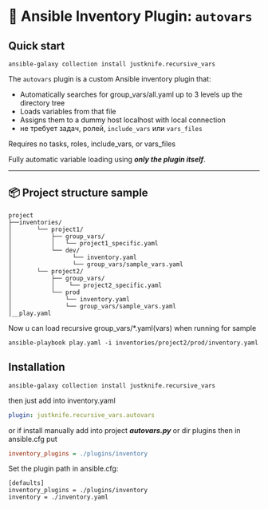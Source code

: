 # 🔁 Ansible Inventory Plugin: `autovars`

## Quick start
```shell
ansible-galaxy collection install justknife.recursive_vars
```


The `autovars` plugin is a custom Ansible inventory plugin that:

- Automatically searches for group_vars/all.yaml up to 3 levels up the directory tree
- Loads variables from that file
- Assigns them to a dummy host localhost with local connection
- не требует задач, ролей, `include_vars` или `vars_files`

Requires no tasks, roles, include_vars, or vars_files

Fully automatic variable loading using ***only the plugin itself***.





---

## 📦 Project structure sample

```plaintext
project
├──inventories/
│       └── project1/
│           ├── group_vars/
│           │   └── project1_specific.yaml
│           └── dev/
│                 └── inventory.yaml
│                 └── group_vars/sample_vars.yaml
│       └── project2/
│           ├── group_vars/
│           │    └── project2_specific.yaml
│           └── prod
│               └── inventory.yaml
│               └── group_vars/sample_vars.yaml
│__play.yaml
```

Now u can load recursive group_vars/*.yaml(vars) when running for sample

```shell
ansible-playbook play.yaml -i inventories/project2/prod/inventory.yaml
```

## Installation
```shell
ansible-galaxy collection install justknife.recursive_vars
```
then just add into inventory.yaml
```yaml
plugin: justknife.recursive_vars.autovars
```

or if install manually add into project ***autovars.py*** or dir plugins
then in ansible.cfg put
```ini
inventory_plugins = ./plugins/inventory
```


Set the plugin path in ansible.cfg:

```
[defaults]
inventory_plugins = ./plugins/inventory
inventory = ./inventory.yaml
```
